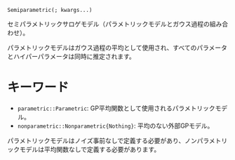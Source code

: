 ```
Semiparametric(; kwargs...)
```

セミパラメトリックサロゲモデル（パラメトリックモデルとガウス過程の組み合わせ）。

パラメトリックモデルはガウス過程の平均として使用され、すべてのパラメータとハイパーパラメータは同時に推定されます。

# キーワード

  * `parametric::Parametric`: GP平均関数として使用されるパラメトリックモデル。
  * `nonparametric::Nonparametric{Nothing}`: 平均のない外部GPモデル。

パラメトリックモデルはノイズ事前なしで定義する必要があり、ノンパラメトリックモデルは平均関数なしで定義する必要があります。
